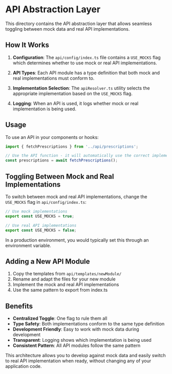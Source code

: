 # API Abstraction Layer

This directory contains the API abstraction layer that allows seamless toggling between mock data and real API implementations.

## How It Works

1. **Configuration**: The `api/config/index.ts` file contains a `USE_MOCKS` flag which determines whether to use mock or real API implementations.

2. **API Types**: Each API module has a type definition that both mock and real implementations must conform to.

3. **Implementation Selection**: The `apiResolver.ts` utility selects the appropriate implementation based on the `USE_MOCKS` flag.

4. **Logging**: When an API is used, it logs whether mock or real implementation is being used.

## Usage

To use an API in your components or hooks:

```typescript
import { fetchPrescriptions } from '../api/prescriptions';

// Use the API function - it will automatically use the correct implementation
const prescriptions = await fetchPrescriptions();
```

## Toggling Between Mock and Real Implementations

To switch between mock and real API implementations, change the `USE_MOCKS` flag in `api/config/index.ts`:

```typescript
// Use mock implementations
export const USE_MOCKS = true;

// Use real API implementations
export const USE_MOCKS = false;
```

In a production environment, you would typically set this through an environment variable.

## Adding a New API Module

1. Copy the templates from `api/templates/newModule/`
2. Rename and adapt the files for your new module
3. Implement the mock and real API implementations
4. Use the same pattern to export from index.ts

## Benefits

- **Centralized Toggle**: One flag to rule them all 
- **Type Safety**: Both implementations conform to the same type definition
- **Development Friendly**: Easy to work with mock data during development
- **Transparent**: Logging shows which implementation is being used
- **Consistent Pattern**: All API modules follow the same pattern

This architecture allows you to develop against mock data and easily switch to real API implementation when ready, without changing any of your application code. 